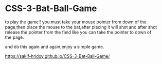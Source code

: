 # CSS-3-Bat-Ball-Game
to play the game!! 
you must take your mouse pointer from down of the page,then place the mouse to the bat,after placing it will shot and after shot release the pointer from the field like you can take the pointer to down of the page.

and do this again and again,enjoy a simple game.

https://sakif-hridoy.github.io/CSS-3-Bat-Ball-Game/

